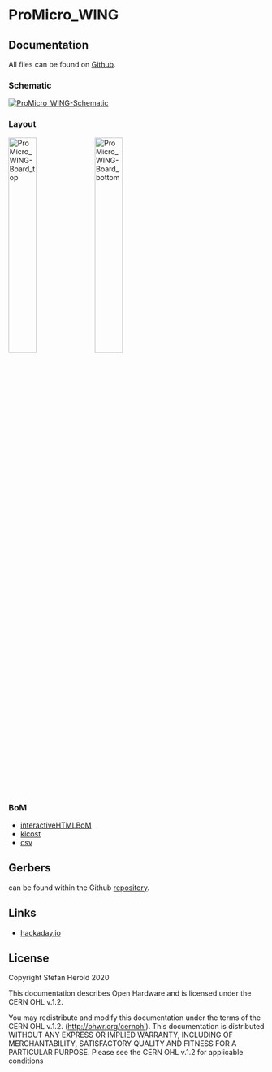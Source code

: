 # ProMicro_WING


## Documentation
All files can be found on [Github](https://github.com/nerdyscout/ProMicro/tree/master/WING).


### Schematic
[![ProMicro_WING-Schematic](docs/ProMicro_WING-Schematic.svg)](docs/ProMicro_WING-Schematic.pdf)


### Layout
<a href="docs/ProMicro_WING-Board_top.pdf"><img src="docs/img/ProMicro_WING-Board_top.svg" alt="ProMicro_WING-Board_top" width="33%"/></a>
<a href="docs/ProMicro_WING-Board_bottom.pdf"><img src="docs/img/ProMicro_WING-Board_bottom.svg" alt="ProMicro_WING-Board_bottom" width="33%"/></a>


### BoM
  * [interactiveHTMLBoM](https://nerdyscout.github.io/ProMicro/TEST/docs/BOM/ProMicro_WING.html)
  * [kicost](docs/BOM/ProMicro_WING.xlsx)
  * [csv](docs/BOM/ProMicro_WING.csv)


## Gerbers
can be found within the Github [repository](gerbers).


## Links
  * [hackaday.io](https://hackaday.io/project/171898-promicro)


## License
Copyright Stefan Herold 2020

This documentation describes Open Hardware and is licensed under the CERN OHL v.1.2.

You may redistribute and modify this documentation under the terms of the CERN OHL v.1.2. (http://ohwr.org/cernohl). This documentation is distributed WITHOUT ANY EXPRESS OR IMPLIED WARRANTY, INCLUDING OF MERCHANTABILITY, SATISFACTORY QUALITY AND FITNESS FOR A PARTICULAR PURPOSE. Please see the CERN OHL v.1.2 for applicable conditions
